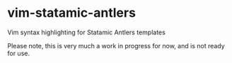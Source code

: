 # vim-statamic-antlers
Vim syntax highlighting for Statamic Antlers templates

Please note, this is very much a work in progress for now, and is not ready for use.
